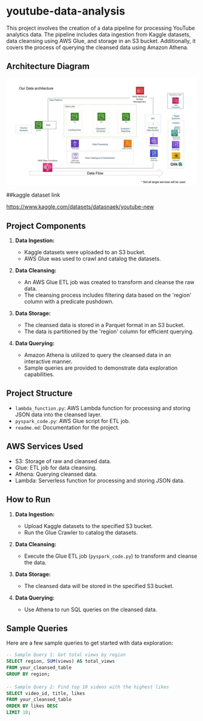 # youtube-data-analysis

This project involves the creation of a data pipeline for processing YouTube analytics data. The pipeline includes data ingestion from Kaggle datasets, data cleansing using AWS Glue, and storage in an S3 bucket. Additionally, it covers the process of querying the cleansed data using Amazon Athena.

## Architecture Diagram
<img src="architecture.jpeg">


##kaggle dataset link

https://www.kaggle.com/datasets/datasnaek/youtube-new

## Project Components

1. **Data Ingestion:**
   - Kaggle datasets were uploaded to an S3 bucket.
   - AWS Glue was used to crawl and catalog the datasets.

2. **Data Cleansing:**
   - An AWS Glue ETL job was created to transform and cleanse the raw data.
   - The cleansing process includes filtering data based on the 'region' column with a predicate pushdown.

3. **Data Storage:**
   - The cleansed data is stored in a Parquet format in an S3 bucket.
   - The data is partitioned by the 'region' column for efficient querying.

4. **Data Querying:**
   - Amazon Athena is utilized to query the cleansed data in an interactive manner.
   - Sample queries are provided to demonstrate data exploration capabilities.

## Project Structure

- `lambda_function.py`: AWS Lambda function for processing and storing JSON data into the cleansed layer.
- `pyspark_code.py`: AWS Glue script for ETL job.
- `readme.md`: Documentation for the project.

## AWS Services Used

- S3: Storage of raw and cleansed data.
- Glue: ETL job for data cleansing.
- Athena: Querying cleansed data.
- Lambda: Serverless function for processing and storing JSON data.

## How to Run

1. **Data Ingestion:**
   - Upload Kaggle datasets to the specified S3 bucket.
   - Run the Glue Crawler to catalog the datasets.

2. **Data Cleansing:**
   - Execute the Glue ETL job (`pyspark_code.py`) to transform and cleanse the data.

3. **Data Storage:**
   - The cleansed data will be stored in the specified S3 bucket.

4. **Data Querying:**
   - Use Athena to run SQL queries on the cleansed data.

## Sample Queries

Here are a few sample queries to get started with data exploration:

```sql
-- Sample Query 1: Get total views by region
SELECT region, SUM(views) AS total_views
FROM your_cleansed_table
GROUP BY region;

-- Sample Query 2: Find top 10 videos with the highest likes
SELECT video_id, title, likes
FROM your_cleansed_table
ORDER BY likes DESC
LIMIT 10;

